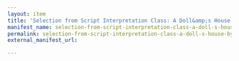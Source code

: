 ```yaml
---
layout: item
title: 'Selection from Script Interpretation Class: A Doll&amp;s House by Henrik Ibsen (ADS0168)'
manifest_name: selection-from-script-interpretation-class-a-doll-s-house-by-henrik-ibsen-ads0186-
permalink: selection-from-script-interpretation-class-a-doll-s-house-by-henrik-ibsen-ads0186-
external_manifest_url: 

---
```

<!-- Add an essay or interpretive material below this line,
using HTML or markdown.  Do not modify this file above this line -->
